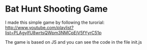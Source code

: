Bat Hunt Shooting Game
============

I made this simple game by following the turorial: http://www.youtube.com/playlist?list=PLAgylfU8wrtsQWpm3NMCpEjV5fYyrC51p

The game is based on JS and you can see the code in the file init.js 
